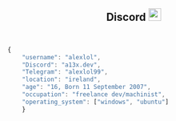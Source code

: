 <!-- TITLE -->
<h2 align="center">Discord <img src="https://s8.gifyu.com/images/979447220829032478.gif" height="25px"></a></h2>
<!-- BUTTONS -->
<!-- <p align="center">
    <img alt="" src=https://img.shields.io/github/stars/al3xlol?style=for-the-badge&?affiliations=OWNER%2CCOLLABORATOR />
    <img alt="" src=https://komarev.com/ghpvc/?username=al3xlol&style=for-the-badge />
</p> -->

<p href="https://discord.gg/gjbduyrd" align="center">
    <img alt="" src=https://lanyard.cnrad.dev/api/980198055376744489/>
</p>

<!-- GO CODE -->


```js

{
    "username": "alexlol",
    "Discord": "a13x.dev",
    "Telegram": "alexlol99",
    "location": "ireland",
    "age": "16, Born 11 September 2007",
    "occupation": "freelance dev/machinist", 
    "operating_system": ["windows", "ubuntu"]
    }
```
